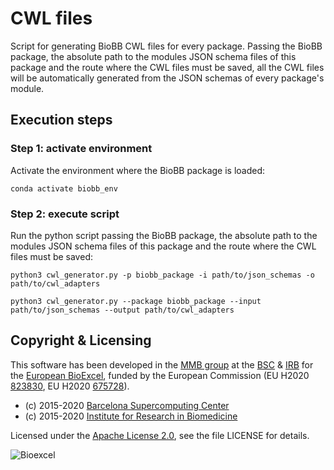 # CWL files

Script for generating BioBB CWL files for every package. Passing the BioBB package, the absolute path to the modules JSON schema files of this package and the route where the CWL files must be saved, all the CWL files will be automatically generated from the JSON schemas of every package's module.

## Execution steps

### Step 1: activate environment

Activate the environment where the BioBB package is loaded:

```Shell
conda activate biobb_env
```

### Step 2: execute script

Run the python script passing the BioBB package, the absolute path to the modules JSON schema files of this package and the route where the CWL files must be saved:

```Shell
python3 cwl_generator.py -p biobb_package -i path/to/json_schemas -o path/to/cwl_adapters
```

```Shell
python3 cwl_generator.py --package biobb_package --input path/to/json_schemas --output path/to/cwl_adapters
```

## Copyright & Licensing
This software has been developed in the [MMB group](http://mmb.irbbarcelona.org) at the [BSC](http://www.bsc.es/) & [IRB](https://www.irbbarcelona.org/) for the [European BioExcel](http://bioexcel.eu/), funded by the European Commission (EU H2020 [823830](http://cordis.europa.eu/projects/823830), EU H2020 [675728](http://cordis.europa.eu/projects/675728)).

* (c) 2015-2020 [Barcelona Supercomputing Center](https://www.bsc.es/)
* (c) 2015-2020 [Institute for Research in Biomedicine](https://www.irbbarcelona.org/)

Licensed under the
[Apache License 2.0](https://www.apache.org/licenses/LICENSE-2.0), see the file LICENSE for details.

![](https://bioexcel.eu/wp-content/uploads/2019/04/Bioexcell_logo_1080px_transp.png "Bioexcel")
